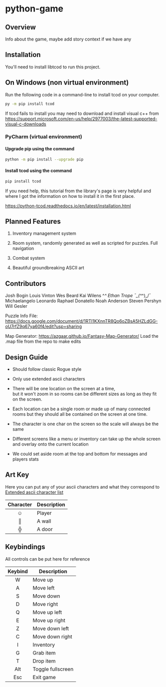 # python-game

## Overview

Info about the game, maybe add story context if we have any

## Installation

You'll need to install libtcod to run this project.

## On Windows (non virtual environment)

Run the following code in a command-line to install tcod on your computer.

```bash
py -m pip install tcod
```

If tcod fails to install you may need to download and install visual c++ from <https://support.microsoft.com/en-us/help/2977003/the-latest-supported-visual-c-downloads>

### PyCharm (virtual environment)

#### Upgrade pip using the command

```bash
python -m pip install --upgrade pip
```

#### Install tcod using the command

```bash
pip install tcod
```

If you need help, this tutorial from the library's page is very helpful and where I got the information on how to install it in the first place.

<https://python-tcod.readthedocs.io/en/latest/installation.html>

## Planned Features

1. Inventory management system

2. Room system, randomly generated as well as scripted for puzzles. Full navigation

3. Combat system

4. Beautiful groundbreaking ASCII art

## Contributors

Josh Bogin
Louis Vinton
Wes Beard
Kai Wilens ^_^
Ethan Trope   ¯\_(^_^)_/¯
Michaelangelo Leonardo Raphael Donatello
Noah Anderson
Steven Pershyn
Will Gesler

Puzzle Info File:
<https://docs.google.com/document/d/1RTI1KXnnTR8Qo6oZBsA5HZLdGG-oU7rfZ9q67ya60f4/edit?usp=sharing>

Map Generator:
<https://azgaar.github.io/Fantasy-Map-Generator/>
Load the .map file from the repo to make edits

## Design Guide

* Should follow classic Rogue style

* Only use extended ascii characters

* There will be one location on the screen at a time,  
but it won't zoom in so rooms can be different sizes
as long as they fit on the screen.

* Each location can be a single room or made up of many connected rooms
but they should all be contained on the screen at one time.  

* The character is one char on the screen so the scale will always be the same

* Different screens like a menu or inventory can take up the whole screen  
and overlay onto the current location

* We could set aside room at the top and bottom for messages and players stats

## Art Key

Here you can put any of your ascii characters and what they correspond to  
[Extended ascii character list](https://www.redbubble.com/people/barnsis/journal/3570534-complete-ascii-list-of-symbols)

| Character     | Description |
|:-------------:|-------------|
|       ☺       | Player      |
|       ║       | A wall      |
|       ╬       | A door      |

## Keybindings

All controls can be put here for reference  

| Keybind       | Description |
|:-------------:|-------------|
|       W       | Move up     |
|       A       | Move left   |
|       S       | Move down   |
|       D       | Move right  |
|       Q       | Move up left|
|       E       | Move up right|
|       Z       | Move down left|
|       C       | Move down right|
|       I       | Inventory   |
|       G       | Grab item   |
|       T       | Drop item   |
|       Alt     | Toggle fullscreen|
|       Esc     | Exit game   |
